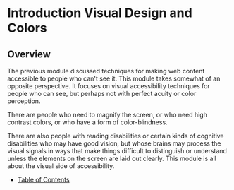 # Introduction Visual Design and Colors

## Overview

The previous module discussed techniques for making web content accessible to people who can't see it. This module takes somewhat of an opposite perspective. It focuses on visual accessibility techniques for people who can see, but perhaps not with perfect acuity or color perception.

There are people who need to magnify the screen, or who need high contrast colors, or who have a form of color-blindness.

There are also people with reading disabilities or certain kinds of cognitive disabilities who may have good vision, but whose brains may process the visual signals in ways that make things difficult to distinguish or understand unless the elements on the screen are laid out clearly. This module is all about the visual side of accessibility.

- [Table of Contents](toc.md)
